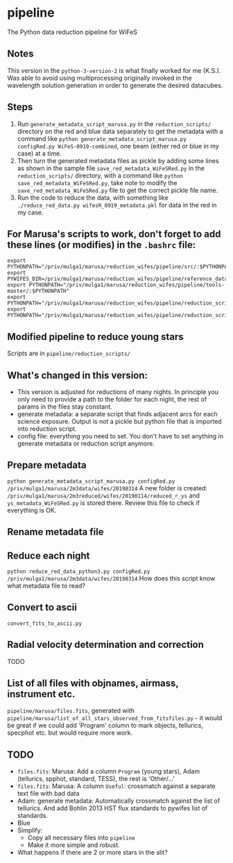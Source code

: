 # pipeline
The Python data reduction pipeline for WiFeS

## Notes
This version in the `python-3-version-2` is what finally worked for me (K.S.). Was able to avoid using multiprocessing originally invoked in the wavelength solution generation in order to generate the desired datacubes.

## Steps
1. Run `generate_metadata_script_marusa.py` in the `reduction_scripts/` directory on the red and blue data separately to get the metadata with a command like `python generate_metadata_script_marusa.py configRed.py WiFeS-0919-combined`, one beam (either red or blue in my case) at a time.
2. Then turn the generated metadata files as pickle by adding some lines as shown in the sample file `save_red_metadata_WiFeSRed.py` in the `reduction_scripts/` directory, with a command like `python save_red_metadata_WiFeSRed.py`, take note to modify the `save_red_metadata_WiFeSRed.py` file to get the correct pickle file name. 
3. Run the code to reduce the data, with something like `./reduce_red_data.py wifesR_0919_metadata.pkl` for data in the red in my case. 

## For Marusa's scripts to work, don't forget to add these lines (or modifies) in the `.bashrc` file:
```
export PYTHONPATH="/priv/mulga1/marusa/reduction_wifes/pipeline/src/:$PYTHONPATH"
export PYWIFES_DIR=/priv/mulga1/marusa/reduction_wifes/pipeline/reference_data/
export PYTHONPATH="/priv/mulga1/marusa/reduction_wifes/pipeline/tools-master/:$PYTHONPATH"
export PYTHONPATH="/priv/mulga1/marusa/reduction_wifes/pipeline/reduction_scripts/:$PYTHONPATH"
export PYTHONPATH="/priv/mulga1/marusa/reduction_wifes/pipeline/reduction_scripts/extra_tools/:$PYTHONPATH"
```

## Modified pipeline to reduce young stars
Scripts are in `pipeline/reduction_scripts/`

## What's changed in this version:
- This version is adjusted for reductions of many nights. In principle you only need to provide a path to the folder for each night, the rest of params in the files stay constant.
- generate metadata: a separate script that finds adjacent arcs for each science exposure. Output is not a pickle but python file that is imported into reduction script.
- config file: everything you need to set. You don't have to set anything in generate metadata or reduction script anymore.

## Prepare metadata
`python generate_metadata_script_marusa.py configRed.py /priv/mulga1/marusa/2m3data/wifes/20190314`
A new folder is created:
`/priv/mulga1/marusa/2m3reduced/wifes/20190114/reduced_r_ys` and `ys_metadata_WiFeSRed.py` is stored there. Review this file to check if everything is OK.

## Rename metadata file

## Reduce each night
`python reduce_red_data_python3.py configRed.py /priv/mulga1/marusa/2m3data/wifes/20190314`
How does this script know what metadata file to read?

## Convert to ascii
`convert_fits_to_ascii.py`

## Radial velocity determination and correction
TODO

## List of all files with objnames, airmass, instrument etc.
`pipeline/marusa/files.fits`, generated with `pipeline/marusa/list_of_all_stars_observed_from_fitsfiles.py` - it would be great if we could add 'Program' column to mark objects, tellurics, specphot etc. but would require more work.

## TODO
- `files.fits`: Marusa: Add a column `Program` (young stars), Adam (tellurics, spphot, standard, TESS), the rest is 'Other/...'
- `files.fits`: Marusa: A column `Useful`: crossmatch against a separate text file with bad data
- Adam: generate metadata: Automatically crossmatch against the list of tellurics. And add Bohlin 2013 HST flux standards to pywifes list of standards.
- Blue
- Simplify:
  - Copy all necessary files into `pipeline`
  - Make it more simple and robust.
- What happens if there are 2 or more stars in the slit?
